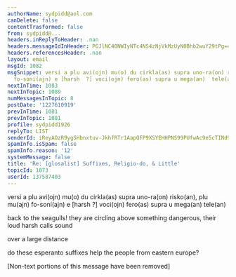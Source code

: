 ```yaml
---
authorName: sydpidd@aol.com
canDelete: false
contentTrasformed: false
from: sydpidd@...
headers.inReplyToHeader: .nan
headers.messageIdInHeader: PGJlNC40NWIyNTc4NS4zNjVkMzUyN0Bhb2wuY29tPg==
headers.referencesHeader: .nan
layout: email
msgId: 1082
msgSnippet: versi a plu avi(ojn) mu(o) du cirkla(as) supra uno-ra(on) risko(an), plu  mu(ajn)
  fo-soni(ajn) e [harsh  ?] voci(ojn) fero(as) supra u mega(an)  tele(an) back
nextInTime: 1083
nextInTopic: 1089
numMessagesInTopic: 8
postDate: '1227610919'
prevInTime: 1081
prevInTopic: 1081
profile: sydpidd1926
replyTo: LIST
senderId: iReyAOzR9ygSHbnxtuv-JkhfRTr1AapQFP9XSYEHHPNS99PUfwAc9e5cTINd9G8HeLgjw6lF
spamInfo.isSpam: false
spamInfo.reason: '12'
systemMessage: false
title: 'Re: [glosalist] Suffixes, Religio-do, & Little'
topicId: 1073
userId: 137587403
---
```


versi a plu avi(ojn)
mu(o) du cirkla(as) supra uno-ra(on) risko(an), plu  mu(ajn) fo-soni(ajn) e 
[harsh  ?] voci(ojn) fero(as) supra u mega(an)  tele(an)
 

back to the seagulls!
they are circling above something dangerous,  their loud harsh calls sound 
 
over a large distance
 
do these esperanto suffixes help the people from eastern  europe?


[Non-text portions of this message have been removed]


